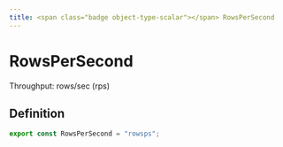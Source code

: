 ```yaml
---
title: <span class="badge object-type-scalar"></span> RowsPerSecond
---
```

# <span class="badge object-type-scalar"></span> RowsPerSecond

Throughput: rows/sec (rps)

## Definition

```typescript
export const RowsPerSecond = "rowsps";

```
